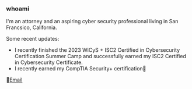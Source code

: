 ### whoami

I'm an attorney and an aspiring cyber security professional living in San Francsico, California.

Some recent updates:
- I recently finished the 2023 WiCyS + ISC2 Certified in Cybersecurity Certification Summer Camp and successfully earned my ISC2 Certified in Cybersecurity Certificate.
- I recently earned my CompTIA Security+ certification🎉


📧<a href = "mailto:simonechristen@duck.com">Email </a>



